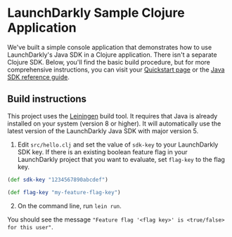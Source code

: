 # LaunchDarkly Sample Clojure Application

We've built a simple console application that demonstrates how to use LaunchDarkly's Java SDK in a Clojure application. There isn't a separate Clojure SDK.
Below, you'll find the basic build procedure, but for more comprehensive instructions, you can visit your [Quickstart page](https://app.launchdarkly.com/quickstart#/)
or the [Java SDK reference guide](https://docs.launchdarkly.com/sdk/server-side/java).

## Build instructions

This project uses the [Leiningen](https://leiningen.org/) build tool. It requires that Java is already installed on your system (version 8 or higher). It will automatically use the latest version of the LaunchDarkly Java SDK with major version 5.

1. Edit `src/hello.clj` and set the value of `sdk-key` to your LaunchDarkly SDK key. If there is an existing boolean feature flag in your LaunchDarkly project that you want to evaluate, set `flag-key` to the flag key.

```clojure
(def sdk-key "1234567890abcdef")

(def flag-key "my-feature-flag-key")
```

2. On the command line, run `lein run`.

You should see the message `"Feature flag '<flag key>' is <true/false> for this user"`.
